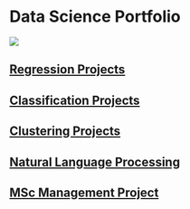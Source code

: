 # Data Science Portfolio

![](keyboard.jpg)

## [Regression Projects](https://github.com/Auckland68/LinearRegression)

## [Classification Projects](https://github.com/Auckland68/Classification)

## [Clustering Projects](https://github.com/Auckland68/Clustering)

## [Natural Language Processing](https://github.com/Auckland68/NLPModels)

## [MSc Management Project](https://github.com/Auckland68/Arun-Travel-Reviews-Analysis)


